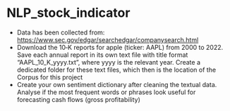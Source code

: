 # NLP_stock_indicator

- Data has been collected from:  https://www.sec.gov/edgar/searchedgar/companysearch.html
- Download the 10‐K reports for apple (ticker: AAPL) from 2000 to 2022. Save each annual report in its own text file with title format “AAPL_10_K_yyyy.txt”, where yyyy is the relevant year. Create a dedicated folder for these text files, which then is the location of the Corpus for this project
-  Create your own sentiment dictionary after cleaning the textual data. Analyse if the most frequent words or phrases look useful for forecasting cash flows (gross profitability)
